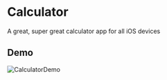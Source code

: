 # Calculator
A great, super great calculator app for all iOS devices

## Demo

![CalculatorDemo](demo/calc_gif.gif)
